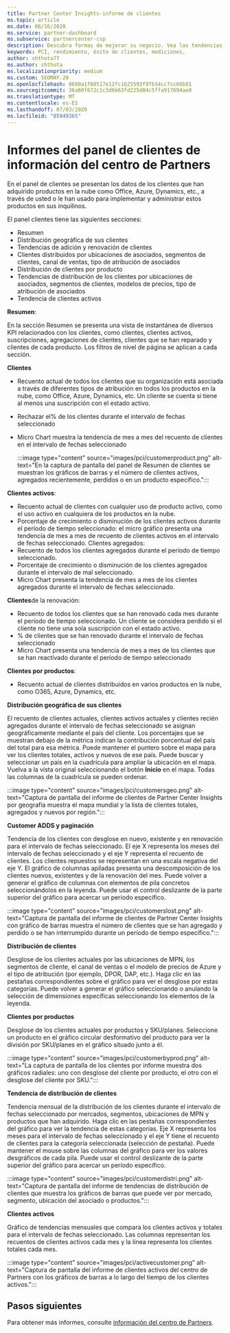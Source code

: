 ```yaml
---
title: Partner Center Insights-informe de clientes
ms.topic: article
ms.date: 06/16/2020
ms.service: partner-dashboard
ms.subservice: partnercenter-csp
description: Descubra formas de mejorar su negocio. Vea las tendencias de clientes específicas por geografía, producto y otros atributos.
keywords: PCI, rendimiento, éxito de clientes, mediciones,
author: shthota77
ms.author: shthota
ms.localizationpriority: medium
ms.custom: SEOMAY.20
ms.openlocfilehash: 0680a1f88517e12fc1625593f9fb34cc7cc66b81
ms.sourcegitcommit: 36a60f672c1c3d6b63fd225d04c5ffa917694ae0
ms.translationtype: MT
ms.contentlocale: es-ES
ms.lasthandoff: 07/03/2020
ms.locfileid: "85949365"
---
```

# <a name="customers-dashboard-reports-from-partner-center-insights"></a>Informes del panel de clientes de información del centro de Partners

En el panel de clientes se presentan los datos de los clientes que han adquirido productos en la nube como Office, Azure, Dynamics, etc., a través de usted o le han usado para implementar y administrar estos productos en sus inquilinos. 
 
El panel clientes tiene las siguientes secciones: 

- Resumen  
- Distribución geográfica de sus clientes 
- Tendencias de adición y renovación de clientes 
- Clientes distribuidos por ubicaciones de asociados, segmentos de clientes, canal de ventas, tipo de atribución de asociados 
- Distribución de clientes por producto 
- Tendencias de distribución de los clientes por ubicaciones de asociados, segmentos de clientes, modelos de precios, tipo de atribución de asociados 
- Tendencia de clientes activos 

**Resumen**:

En la sección Resumen se presenta una vista de instantánea de diversos KPI relacionados con los clientes, como clientes, clientes activos, suscripciones, agregaciones de clientes, clientes que se han reparado y clientes de cada producto. Los filtros de nivel de página se aplican a cada sección.

**Clientes**

- Recuento actual de todos los clientes que su organización está asociada a través de diferentes tipos de atribución en todos los productos en la nube, como Office, Azure, Dynamics, etc. Un cliente se cuenta si tiene al menos una suscripción con el estado activo.  
- Rechazar el% de los clientes durante el intervalo de fechas seleccionado 
- Micro Chart muestra la tendencia de mes a mes del recuento de clientes en el intervalo de fechas seleccionado

  :::image type="content" source="images/pci/customerproduct.png" alt-text="En la captura de pantalla del panel de Resumen de clientes se muestran los gráficos de barras y el número de clientes activos, agregados recientemente, perdidos o en un producto específico.":::

**Clientes activos**:

- Recuento actual de clientes con cualquier uso de producto activo, como el uso activo en cualquiera de los productos en la nube.
- Porcentaje de crecimiento o disminución de los clientes activos durante el período de tiempo seleccionado: el micro gráfico presenta una tendencia de mes a mes de recuento de clientes activos en el intervalo de fechas seleccionado.
Clientes agregados:
- Recuento de todos los clientes agregados durante el período de tiempo seleccionado.
- Porcentaje de crecimiento o disminución de los clientes agregados durante el intervalo de mal seleccionado.
- Micro Chart presenta la tendencia de mes a mes de los clientes agregados durante el intervalo de fechas seleccionado.

**Clientes**de la renovación:
- Recuento de todos los clientes que se han renovado cada mes durante el período de tiempo seleccionado. Un cliente se considera perdido si el cliente no tiene una sola suscripción con el estado activo. 
- % de clientes que se han renovado durante el intervalo de fechas seleccionado 
- Micro Chart presenta una tendencia de mes a mes de los clientes que se han reactivado durante el período de tiempo seleccionado 
 
**Clientes por productos**:
- Recuento actual de clientes distribuidos en varios productos en la nube, como O365, Azure, Dynamics, etc.  

**Distribución geográfica de sus clientes**

El recuento de clientes actuales, clientes activos actuales y clientes recién agregados durante el intervalo de fechas seleccionado se asignan geográficamente mediante el país del cliente. Los porcentajes que se muestran debajo de la métrica indican la contribución porcentual del país del total para esa métrica. Puede mantener el puntero sobre el mapa para ver los clientes totales, activos y nuevos de ese país. Puede buscar y seleccionar un país en la cuadrícula para ampliar la ubicación en el mapa. Vuelva a la vista original seleccionando el botón **Inicio** en el mapa. Todas las columnas de la cuadrícula se pueden ordenar.  

:::image type="content" source="images/pci/customersgeo.png" alt-text="Captura de pantalla del informe de clientes de Partner Center Insights por geografía muestra el mapa mundial y la lista de clientes totales, agregados y nuevos por región.":::

**Customer ADDS y paginación**

Tendencia de los clientes con desglose en nuevo, existente y en renovación para el intervalo de fechas seleccionado. El eje X representa los meses del intervalo de fechas seleccionado y el eje Y representa el recuento de clientes. Los clientes repuestos se representan en una escala negativa del eje Y. El gráfico de columnas apiladas presenta una descomposición de los clientes nuevos, existentes y de la renovación del mes. Puede volver a generar el gráfico de columnas con elementos de pila concretos seleccionándolos en la leyenda. Puede usar el control deslizante de la parte superior del gráfico para acercar un período específico. 

:::image type="content" source="images/pci/customerslost.png" alt-text="Captura de pantalla del informe de clientes de Partner Center Insights con gráfico de barras muestra el número de clientes que se han agregado y perdido o se han interrumpido durante un período de tiempo específico.":::

**Distribución de clientes**

Desglose de los clientes actuales por las ubicaciones de MPN, los segmentos de cliente, el canal de ventas o el modelo de precios de Azure y el tipo de atribución (por ejemplo, DPOR, DAP, etc.). Haga clic en las pestañas correspondientes sobre el gráfico para ver el desglose por estas categorías. Puede volver a generar el gráfico seleccionando o anulando la selección de dimensiones específicas seleccionando los elementos de la leyenda. 

**Clientes por productos**

Desglose de los clientes actuales por productos y SKU/planes. Seleccione un producto en el gráfico circular desformativo del producto para ver la división por SKU/planes en el gráfico situado junto a él.

:::image type="content" source="images/pci/customerbyprod.png" alt-text="La captura de pantalla de los clientes por informe muestra dos gráficos radiales: uno con desglose del cliente por producto, el otro con el desglose del cliente por SKU.":::

**Tendencia de distribución de clientes** 

Tendencia mensual de la distribución de los clientes durante el intervalo de fechas seleccionado por mercados, segmentos, ubicaciones de MPN y productos que han adquirido. Haga clic en las pestañas correspondientes del gráfico para ver la tendencia de estas categorías. Eje X representa los meses para el intervalo de fechas seleccionado y el eje Y tiene el recuento de clientes para la categoría seleccionada (selección de pestaña). Puede mantener el mouse sobre las columnas del gráfico para ver los valores desgráficos de cada pila. Puede usar el control deslizante de la parte superior del gráfico para acercar un período específico.   

:::image type="content" source="images/pci/customerdistri.png" alt-text="Captura de pantalla del informe de tendencias de distribución de clientes que muestra los gráficos de barras que puede ver por mercado, segmento, ubicación del asociado o productos.":::

**Clientes activos**

Gráfico de tendencias mensuales que compara los clientes activos y totales para el intervalo de fechas seleccionado. Las columnas representan los recuentos de clientes activos cada mes y la línea representa los clientes totales cada mes. 

:::image type="content" source="images/pci/activecustomer.png" alt-text="Captura de pantalla del informe de clientes activos del centro de Partners con los gráficos de barras a lo largo del tiempo de los clientes activos.":::

## <a name="next-steps"></a>Pasos siguientes

Para obtener más informes, consulte [información del centro de Partners](partner-center-insights.md).
